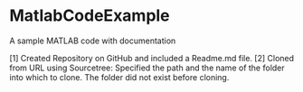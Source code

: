 # MatlabCodeExample
A sample MATLAB code with documentation

[1] Created Repository on GitHub and included a Readme.md file.
[2] Cloned from URL using Sourcetree: Specified the path and the name of the folder into which to clone.  The folder did not exist before cloning.

